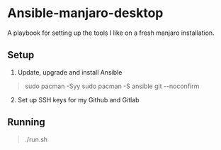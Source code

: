 # Ansible-manjaro-desktop

A playbook for setting up the tools I like on a fresh manjaro
installation.

## Setup

1. Update, upgrade and install Ansible

> sudo pacman -Syy
> sudo pacman -S ansible git --noconfirm


2. Set up SSH keys for my Github and Gitlab

## Running

> ./run.sh
